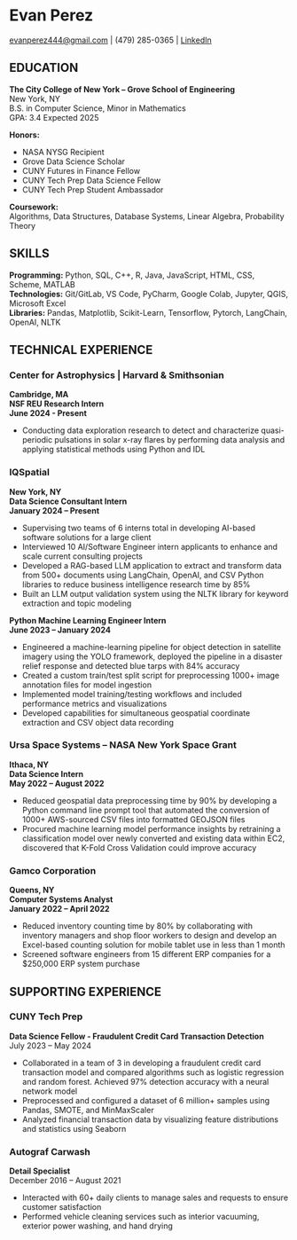 # Evan Perez
[evanperez444@gmail.com](mailto:evanperez444@gmail.com) | (479) 285-0365 | [LinkedIn](https://www.linkedin.com/in/evan-perez-7aa62b1bb/)

## EDUCATION
**The City College of New York – Grove School of Engineering**  
New York, NY  
B.S. in Computer Science, Minor in Mathematics  
GPA: 3.4 
Expected 2025  

**Honors:**  
- NASA NYSG Recipient  
- Grove Data Science Scholar  
- CUNY Futures in Finance Fellow  
- CUNY Tech Prep Data Science Fellow  
- CUNY Tech Prep Student Ambassador  

**Coursework:**  
Algorithms, Data Structures, Database Systems, Linear Algebra, Probability Theory

## SKILLS
**Programming:** Python, SQL, C++, R, Java, JavaScript, HTML, CSS, Scheme, MATLAB  
**Technologies:** Git/GitLab, VS Code, PyCharm, Google Colab, Jupyter, QGIS, Microsoft Excel  
**Libraries:** Pandas, Matplotlib, Scikit-Learn, Tensorflow, Pytorch, LangChain, OpenAI, NLTK  

## TECHNICAL EXPERIENCE
### Center for Astrophysics | Harvard & Smithsonian
**Cambridge, MA**  
**NSF REU Research Intern**  
**June 2024 - Present**  
- Conducting data exploration research to detect and characterize quasi-periodic pulsations in solar x-ray flares by performing data analysis and applying statistical methods using Python and IDL

### IQSpatial
**New York, NY**  
**Data Science Consultant Intern**  
**January 2024 – Present**  
- Supervising two teams of 6 interns total in developing AI-based software solutions for a large client
- Interviewed 10 AI/Software Engineer intern applicants to enhance and scale current consulting projects
- Developed a RAG-based LLM application to extract and transform data from 500+ documents using LangChain, OpenAI, and CSV Python libraries to reduce business intelligence research time by 85%
- Built an LLM output validation system using the NLTK library for keyword extraction and topic modeling

**Python Machine Learning Engineer Intern**  
**June 2023 – January 2024**  
- Engineered a machine-learning pipeline for object detection in satellite imagery using the YOLO framework, deployed the pipeline in a disaster relief response and detected blue tarps with 84% accuracy
- Created a custom train/test split script for preprocessing 1000+ image annotation files for model ingestion
- Implemented model training/testing workflows and included performance metrics and visualizations
- Developed capabilities for simultaneous geospatial coordinate extraction and CSV object data recording

### Ursa Space Systems – NASA New York Space Grant
**Ithaca, NY**  
**Data Science Intern**  
**May 2022 – August 2022**  
- Reduced geospatial data preprocessing time by 90% by developing a Python command line prompt tool that automated the conversion of 1000+ AWS-sourced CSV files into formatted GEOJSON files
- Procured machine learning model performance insights by retraining a classification model over newly converted and existing data within EC2, discovered that K-Fold Cross Validation could improve accuracy

### Gamco Corporation
**Queens, NY**  
**Computer Systems Analyst**  
**January 2022 – April 2022**  
- Reduced inventory counting time by 80% by collaborating with inventory managers and shop floor workers to design and develop an Excel-based counting solution for mobile tablet use in less than 1 month
- Screened software engineers from 15 different ERP companies for a $250,000 ERP system purchase


## SUPPORTING EXPERIENCE
### CUNY Tech Prep  
**Data Science Fellow - Fraudulent Credit Card Transaction Detection**  
July 2023 – May 2024  

- Collaborated in a team of 3 in developing a fraudulent credit card transaction model and compared algorithms such as logistic regression and random forest. Achieved 97% detection accuracy with a neural network model
- Preprocessed and configured a dataset of 6 million+ samples using Pandas, SMOTE, and MinMaxScaler
- Analyzed financial transaction data by visualizing feature distributions and statistics using Seaborn

### Autograf Carwash  
**Detail Specialist**  
December 2016 – August 2021  

- Interacted with 60+ daily clients to manage sales and requests to ensure customer satisfaction
- Performed vehicle cleaning services such as interior vacuuming, exterior power washing, and hand drying
